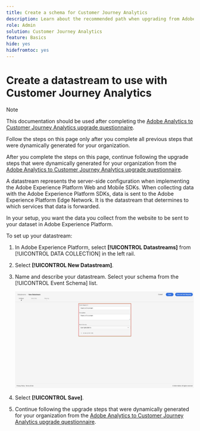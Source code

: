 ```yaml
---
title: Create a schema for Customer Journey Analytics
description: Learn about the recommended path when upgrading from Adobe Analytics to Customer Journey Analytics
role: Admin
solution: Customer Journey Analytics
feature: Basics
hide: yes
hidefromtoc: yes
---
```

# Create a datastream to use with Customer Journey Analytics

>[!NOTE]
>
>This documentation should be used after completing the [Adobe Analytics to Customer Journey Analytics upgrade questionnaire](https://gigazelle.github.io/cja-ttv/).
> 
>Follow the steps on this page only after you complete all previous steps that were dynamically generated for your organization. 
>
>After you complete the steps on this page, continue following the upgrade steps that were dynamically generated for your organization from the [Adobe Analytics to Customer Journey Analytics upgrade questionnaire](https://gigazelle.github.io/cja-ttv/). 

<!-- Should we single source this instead of duplicate it? The following steps were copied from: /help/data-ingestion/aepwebsdk.md-->

A datastream represents the server-side configuration when implementing the Adobe Experience Platform Web and Mobile SDKs. When collecting data with the Adobe Experience Platform SDKs, data is sent to the Adobe Experience Platform Edge Network. It is the datastream that determines to which services that data is forwarded.

In your setup, you want the data you collect from the website to be sent to your dataset in Adobe Experience Platform.

To set up your datastream:

1. In Adobe Experience Platform, select **[!UICONTROL Datastreams]** from [!UICONTROL DATA COLLECTION] in the left rail.

1. Select **[!UICONTROL New Datastream]**.

1. Name and describe your datastream. Select your schema from the [!UICONTROL Event Schema] list.

   ![New Datastream](assets/new-datastream.png)

1. Select **[!UICONTROL Save]**.

1. Continue following the upgrade steps that were dynamically generated for your organization from the [Adobe Analytics to Customer Journey Analytics upgrade questionnaire](https://gigazelle.github.io/cja-ttv/).

